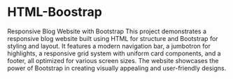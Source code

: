 # HTML-Boostrap
Responsive Blog Website with Bootstrap
This project demonstrates a responsive blog website built using HTML for structure and Bootstrap for styling and layout. It features a modern navigation bar, a jumbotron for highlights, a responsive grid system with uniform card components, and a footer, all optimized for various screen sizes. The website showcases the power of Bootstrap in creating visually appealing and user-friendly designs.
